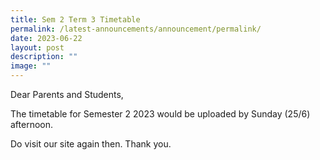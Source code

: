 ```yaml
---
title: Sem 2 Term 3 Timetable
permalink: /latest-announcements/announcement/permalink/
date: 2023-06-22
layout: post
description: ""
image: ""
---
```

Dear Parents and Students,

The timetable for Semester 2 2023 would be uploaded by Sunday (25/6) afternoon.

Do visit our site again then. Thank you.
